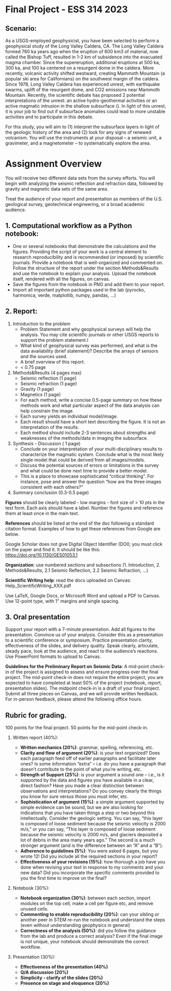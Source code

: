 # Final Project - ESS 314 2023

## Scenario: 
As a USGS-employed geophysicist, you have been selected to perform a geophysical study of the Long Valley Caldera, CA. The Long Valley Caldera formed 760 ka years ago when the eruption of 600 km3 of material, now called the Bishop Tuff, resulted in 1-2 km of subsidence into the evacuated magma chamber. Since the supereruption, additional eruptions at 500 ka, 300 ka, and 100 ka centered on a resurgent dome in the caldera. More recently, volcanic activity shifted westward, creating Mammoth Mountain (a popular ski area for Californians) on the southwest margin of the caldera. Since 1978, Long Valley Caldera has experienced unrest, with earthquake swarms, uplift of the resurgent dome, and CO2 emissions near Mammoth Mountain. Recently, the scientific debate has proposed 2 potential interpretations of the unrest: an active hydro-geothermal activities or an active magmatic intrusion in the shallow subsurface (). In light of this unrest, it is your job to find out if subsurface anomalies could lead to more unstable activities and to participate in this debate.

For this study, you will aim to (1) interpret the subsurface layers in light of the geologic history of the area and (2) look for any signs of renewed volcanism. You will use the instruments at your disposal – a seismic unit, a gravimeter, and a magnetometer – to systematically explore the area. 

# Assignment Overview 
You will receive two different data sets from the survey efforts. You will begin with analyzing the seismic reflection and refraction data, followed by gravity and magnetic data sets of the same area. 

Treat the audience of your report and presentation as members of the U.S. geological survey, geotechnical engineering, or a broad academic audience.

## 1. Computational workflow as a Python notebook:
* One or several notebooks that demonstrate the calculations and the figures. Providing the script of your work is a central element to research reproducibility and is recommended (or imposed) by scientific journals. Provide a notebook that is well-organized and commented on. Follow the structure of the report under the section Methods&Results and use the notebook to explain your analysis. Upload the notebook itself, rendered with all the figures, on canvas. 
* Save the figures from the notebook in PNG and add them to your report.
* Import all important python packages used in the lab (pyrocko, harmonica, verde, matplotlib, numpy, pandas, …) 


## 2. Report:
1. Introduction to the problem
    * Problem Statement and why geophysical surveys will help the analysis. You may cite scientific journals or other USGS reports to support the problem statement.I
    * What kind of geophysical survey was performed, and what is the data availability (brief statement)? Describe the arrays of sensors and the sources used.
    * A brief overview of this report.
    * < 0.75 page
2. Methods&Results (4 pages max)
    * Seismic reflection (1 page)
    * Seismic refraction (1 page)
    * Gravity (1 page)
    * Magnetics (1 page)
    * For each method, write a concise 0.5-page summary on how these methods work and what particular aspect of the data analysis can help constrain the image.
    * Each survey yields an individual model/image.
    * Each result should have a short text describing the figure. It is not an interpretation of the results.
    * Each method should include 2-3 sentences about strengths and weaknesses of the methods/data in imaging the subsurface.
3. Synthesis - Discussion ( 1 page)
    * Conclude on your interpretation of your multi-disciplinary results to characterize the magmatic system. Conclude what is the most likely single model that could be derived from all images/models.
    * Discuss the potential sources of errors or limitations in the survey and what could be done next time to provide a better model.
    * This is a place to showcase sophisticated “critical thinking”. For instance, pose and answer the question “how are the three images consistent with each others?” 
4. Summary conclusion (0.3-0.5 page)

**Figures** should be clearly labeled - low margins - font size of > 10 pts in the text form. Each axis should have a label. Number the figures and reference them at least once in the main text.

**References** should be listed at the end of the doc following a standard citation format. Examples of how to get these references from Google are below.

Google Scholar does not give Digital Object Identifier (DOI); you must click on the paper and find it. It should be like this: https://doi.org/10.1130/GES01053.1

**Organization**: use numbered sections and subsections (1. Introduction, 2. Methods&Results, 2.1 Seismic Reflection, 2.2 Seismic Refraction, …)

**Scientific Writing help**: read the docs uploaded on Canvas:
	Help_ScientificWriting_XXX.pdf

Use LaTeX, Google Docs, or Microsoft Word and upload a PDF to Canvas. Use 12-point type, with 1” margins and single spacing.


## 3. Oral presentation 
Support your report with a 7-minute presentation. Add all figures to the presentation. Convince us of your analysis. Consider this as a presentation to a scientific conference or symposium. Practice presentation clarity, effectiveness of the slides, and delivery quality. Speak clearly, articulate, steady pace, look at the audience, and react to the audience’s reactions.
Use PowerPoint formats to upload to Canvas.

**Guidelines for the Preliminary Report on Seismic Data**: 
A mid-point check-in of the project is assigned to assess and ensure progress over the final project. The mid-point check-in does not require the entire project, you are expected to have completed at least 50% of the project (notebook, report, presentation slides). The midpoint check-in is a draft of your final project. Submit all three pieces on Canvas, and we will provide written feedback. For in-person feedback, please attend the following office hours.


##  Rubric for grading. 
100 points for the final project.
50 points for the mid-point check-in.

1. Written report (40%):
    * **Written mechanics (20%)**: grammar, spelling, referencing, etc. 
    * **Clarity and flow of argument (20%)**: is your text organized? Does each paragraph feed off of earlier paragraphs and facilitate later ones? Is some information “extra” – i.e. do you have a paragraph that doesn’t contribute to the point of what you’re writing, etc. 
    * **Strength of Support (25%)**: is your argument a sound one – i.e., is it supported by the data and figures you have available in a clear, direct fashion? Have you made a clear distinction between observations and interpretations? Do you convey clearly the things you know for sure versus those you must infer, etc. 
    * **Sophistication of argument (15%)**: a simple argument supported by simple evidence can be sound, but we are also looking for indications that you have taken things a step or two beyond this intellectually. Consider the geologic setting. You can say, “this layer is composed of loose sediment because the seismic velocity is 2000 m/s,” or you can say, “This layer is composed of loose sediment because the seismic velocity is 2000 m/s, and glaciers deposited a lot of debris in the area many years ago.” The second is a much stronger argument (and is the difference between an “A” and a “B”). 
    * **Adherence to guidelines (5%)**: You were asked 6 pages, but you wrote 12! Did you include all the required sections in your report? 
    * **Effectiveness of your revisions (15%)**: how thorough a job have you done when revising your text in response to my comments and your new data? Did you incorporate the specific comments provided to you the first time to improve on the final?

2. Notebook (30%):
    * **Notebook organization (30%)**: between each section, import modules on the top cell, make a cell per figure etc, and remove unused cells.
    * **Commenting to enable reproducibility (20%)**: can your sibling or another peer in STEM re-run the notebook and understand the steps (even without understanding geophysics in general)
    * **Correctness of the analysis (50%)**: did you follow the guidance from the lab and produce a correct analysis? Even if the final image is not unique, your notebook should demonstrate the correct workflow.

3. Presentation (30%):
    * **Effectiveness of the presentation (40%)**
    * **Q/A discussion (20%)**
    * **Simplicity - clarify of the slides (20%)**
    * **Presence on stage and eloquence (20%)**

